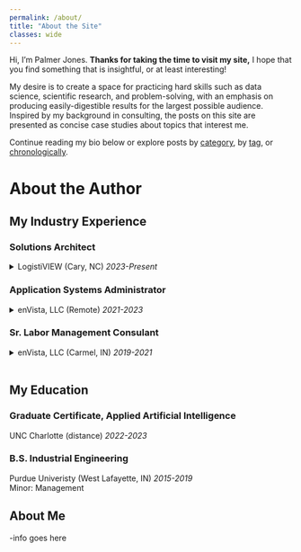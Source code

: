 ```yaml
---
permalink: /about/
title: "About the Site"
classes: wide
---
```


Hi, I’m Palmer Jones. **Thanks for taking the time to visit my site,** I hope that you find something that is insightful, or at least interesting!

My desire is to create a space for practicing hard skills such as data science, scientific research, and problem-solving, with an emphasis on producing easily-digestible results for the largest possible audience. Inspired by my background in consulting, the posts on this site are presented as concise case studies about topics that interest me.

Continue reading my bio below or explore posts by [category](/categories/), by [tag](/tags/), or [chronologically](/posts/).

# About the Author
## My Industry Experience

<h3>Solutions Architect</h3>
<details>
  <summary>LogistiVIEW (Cary, NC) <i>2023-Present</i></summary>

As I continued to take a more prominent role in <b>pre-sales</b> and pursued <b>ongoing education in Applied Artificial Intelligence</b>, I redirected my focus towards opportunities in the platform development segment of the Supply Chain software industry rather than in consulting. I saw that LogistiVIEW was an <b>emerging leader in the Warehouse Execution System segment</b> that had proven real-world value with launch customers and was ready to take the next steps to replicate those successes at scale. I joined the small, dynamic team as a <b>Solutions Architect</b> where I focus on using our platform to <b>meet the needs of both our existing and prospective customers</b>. I was challenged to quickly learn our wide-ranging and nuanced platform while also <b>developing close relationships</b> throughout the organization as well as with our customers. Working with a dedicated, engaging team that <b>puts customers first</b> and takes the time to <b>truly understand their challenges</b> made this process extraordinarily straightforward and allowed me to quickly add value.
<br><br>
Working on a small team is incredibly rewarding because I know everyone at the company well and always know who to go to for information. This has proven to be extremely helpful when I'm <b>executing demos</b> or need to <b>answer customer questions</b> in the pre-sales process. Working on a small team also means that I get to <b>wear many hats</b> and <b>work cross-functionally</b> while emphasizing effective communication across the organization. Beyond visting prospective customers, executing demos, and creating proposals as a pre-sales engineer, a typical day could see me partnering with existing customers, standardizing deliverables, and designing and testing platform enhancements. Recently I've had the opportunity to apply the Applied Artificial Intelligence graduate certificate that I completed to an <b>ongoing AI/ML project</b> within the distribution network a Fortune 500 customer.

</details>

<h3>Application Systems Administrator</h3>
<details>
  <summary>enVista, LLC (Remote) <i>2021-2023</i></summary>

Working with our <b>in-house Labor Management System</b> also afforded me the opportunity to take my passion for programming beyond Excel by working on the technical side of the platform as an <b>Application System Administrator</b>. As our emerging solution gained traction with clients with larger facilities, there arose a <b>pressing need to overhaul our travel mapping algorithm</b> to support sites with thousands of storage locations. After hearing about the growing issue from my fellow associates onsite at a new client's very large facility, I <b>proactively designed and built a solution</b> that incorporated modern pathfinding algorithms while <b>maintaining compatibility</b> with our legacy user interface. The result was an algorithm that produced more accurate travel calculations <b>over 1000 times faster</b> than our existing solution. Bundling the solution into one simple html file made it easy for our associates to use and available when they were offline, a frequent occurance while travelling or at a rural client site. An added benefit of this new logic is it allowed calculations to happen "on the fly" which drastically reduced the storage requirements needed for our servers. This role also allowed me to take <b>ownership of our training process for new teammates</b> that joined our team. Not only did this give me the opportunity to practice effective teaching techniques and technical documentation, it also allowed me to <b>form a connection with every member of our team</b>. I took great pride in being one of the first people others would turn to if they had a question, whether related to my expertise with our software or not. <i>If I don't know the answer, I'll certainly find out who does!</i> Having this close connection was especially important when supporting our largest customer, a <b>Fortune 50 beverage distributor</b> with over 300 North American locations using our software. My experience with this in-house software served as an amazing learning experience and it fueled my desire to pursue my next opportunity outside of consulting with a platform-focused supply chain company.

</details>

<h3>Sr. Labor Management Consulant</h3>
<details>
  <summary>enVista, LLC (Carmel, IN) <i>2019-2021</i></summary>

I started my Supply Chain career in <b>Labor Management Consulting</b> implementing both in-house and third-party solutions for clients. I found LM to be a great sector for early career development for a few reasons. Since labor accounts for such a large portion or most facility's operating costs, <b>small increases</b> in effeciency brought on by an aspiring engineer can have an <b>outsized impact</b> on the bottom-line. Given the extensive variability in job functions for floor associates between companies, finding solutions that increase efficiency require aptitudes for <b>creativity</b> and <b>iterative problem-solving</b>. Maybe most importantly, working in Labor Management requires <b>communicating with all levels of the corporate structure</b>: from floor associates to VPs and above. I often found that the best ideas came from the floor associaties; my role was to simply <b>act as a voice</b> for them and to find the overlap between their ideas and the constraints of the Warehouse Management System or Enterprise Resource Planning System. Additionally, I greatly enjoyed working as a consultant because it afforded me the opporunity see a myriad of different operating environments, giving me experiences with different industries. <i>Nothing replaces seeing an operation with your own two eyes!</i>

</details><br>

## My Education
### Graduate Certificate, Applied Artificial Intelligence
UNC Charlotte (distance) *2022-2023*

### B.S. Industrial Engineering
Purdue Univeristy (West Lafayette, IN) *2015-2019*\
Minor: Management

## About Me
-info goes here
